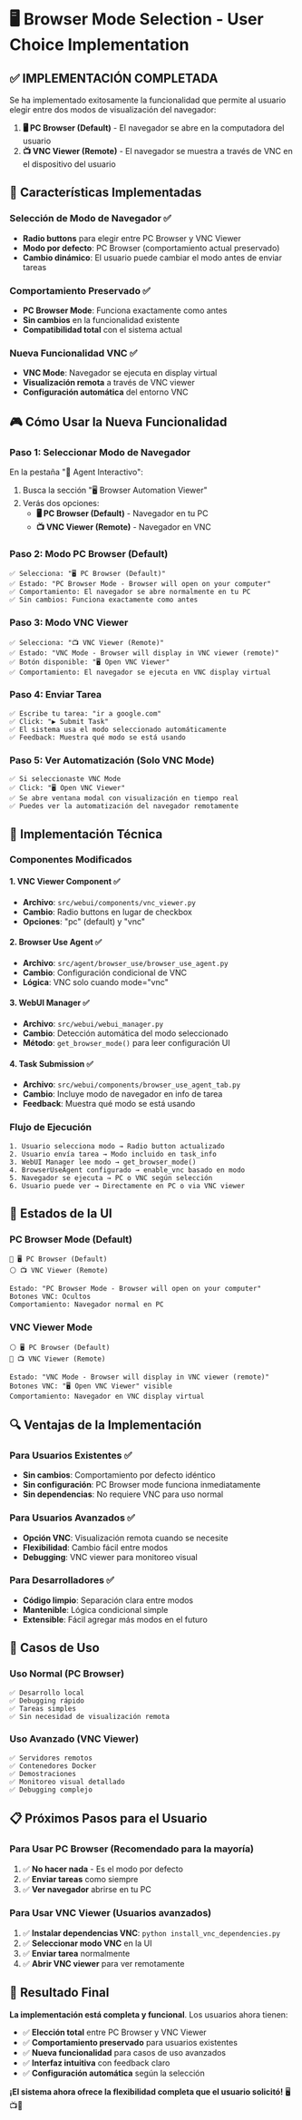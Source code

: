 # 🖥️ Browser Mode Selection - User Choice Implementation

## ✅ **IMPLEMENTACIÓN COMPLETADA**

Se ha implementado exitosamente la funcionalidad que permite al usuario elegir entre dos modos de visualización del navegador:

1. **🖥️ PC Browser (Default)** - El navegador se abre en la computadora del usuario
2. **📺 VNC Viewer (Remote)** - El navegador se muestra a través de VNC en el dispositivo del usuario

## 🎯 **Características Implementadas**

### **Selección de Modo de Navegador** ✅
- **Radio buttons** para elegir entre PC Browser y VNC Viewer
- **Modo por defecto**: PC Browser (comportamiento actual preservado)
- **Cambio dinámico**: El usuario puede cambiar el modo antes de enviar tareas

### **Comportamiento Preservado** ✅
- **PC Browser Mode**: Funciona exactamente como antes
- **Sin cambios** en la funcionalidad existente
- **Compatibilidad total** con el sistema actual

### **Nueva Funcionalidad VNC** ✅
- **VNC Mode**: Navegador se ejecuta en display virtual
- **Visualización remota** a través de VNC viewer
- **Configuración automática** del entorno VNC

## 🎮 **Cómo Usar la Nueva Funcionalidad**

### **Paso 1: Seleccionar Modo de Navegador**

En la pestaña "🤖 Agent Interactivo":

1. Busca la sección "🖥️ Browser Automation Viewer"
2. Verás dos opciones:
   - **🖥️ PC Browser (Default)** - Navegador en tu PC
   - **📺 VNC Viewer (Remote)** - Navegador en VNC

### **Paso 2: Modo PC Browser (Default)**

```
✅ Selecciona: "🖥️ PC Browser (Default)"
✅ Estado: "PC Browser Mode - Browser will open on your computer"
✅ Comportamiento: El navegador se abre normalmente en tu PC
✅ Sin cambios: Funciona exactamente como antes
```

### **Paso 3: Modo VNC Viewer**

```
✅ Selecciona: "📺 VNC Viewer (Remote)"
✅ Estado: "VNC Mode - Browser will display in VNC viewer (remote)"
✅ Botón disponible: "🖥️ Open VNC Viewer"
✅ Comportamiento: El navegador se ejecuta en VNC display virtual
```

### **Paso 4: Enviar Tarea**

```
✅ Escribe tu tarea: "ir a google.com"
✅ Click: "▶️ Submit Task"
✅ El sistema usa el modo seleccionado automáticamente
✅ Feedback: Muestra qué modo se está usando
```

### **Paso 5: Ver Automatización (Solo VNC Mode)**

```
✅ Si seleccionaste VNC Mode
✅ Click: "🖥️ Open VNC Viewer"
✅ Se abre ventana modal con visualización en tiempo real
✅ Puedes ver la automatización del navegador remotamente
```

## 🔧 **Implementación Técnica**

### **Componentes Modificados**

#### **1. VNC Viewer Component** ✅
- **Archivo**: `src/webui/components/vnc_viewer.py`
- **Cambio**: Radio buttons en lugar de checkbox
- **Opciones**: "pc" (default) y "vnc"

#### **2. Browser Use Agent** ✅
- **Archivo**: `src/agent/browser_use/browser_use_agent.py`
- **Cambio**: Configuración condicional de VNC
- **Lógica**: VNC solo cuando mode="vnc"

#### **3. WebUI Manager** ✅
- **Archivo**: `src/webui/webui_manager.py`
- **Cambio**: Detección automática del modo seleccionado
- **Método**: `get_browser_mode()` para leer configuración UI

#### **4. Task Submission** ✅
- **Archivo**: `src/webui/components/browser_use_agent_tab.py`
- **Cambio**: Incluye modo de navegador en info de tarea
- **Feedback**: Muestra qué modo se está usando

### **Flujo de Ejecución**

```
1. Usuario selecciona modo → Radio button actualizado
2. Usuario envía tarea → Modo incluido en task_info
3. WebUI Manager lee modo → get_browser_mode()
4. BrowserUseAgent configurado → enable_vnc basado en modo
5. Navegador se ejecuta → PC o VNC según selección
6. Usuario puede ver → Directamente en PC o via VNC viewer
```

## 🎯 **Estados de la UI**

### **PC Browser Mode (Default)**
```
🔘 🖥️ PC Browser (Default)
⚪ 📺 VNC Viewer (Remote)

Estado: "PC Browser Mode - Browser will open on your computer"
Botones VNC: Ocultos
Comportamiento: Navegador normal en PC
```

### **VNC Viewer Mode**
```
⚪ 🖥️ PC Browser (Default)  
🔘 📺 VNC Viewer (Remote)

Estado: "VNC Mode - Browser will display in VNC viewer (remote)"
Botones VNC: "🖥️ Open VNC Viewer" visible
Comportamiento: Navegador en VNC display virtual
```

## 🔍 **Ventajas de la Implementación**

### **Para Usuarios Existentes** ✅
- **Sin cambios**: Comportamiento por defecto idéntico
- **Sin configuración**: PC Browser mode funciona inmediatamente
- **Sin dependencias**: No requiere VNC para uso normal

### **Para Usuarios Avanzados** ✅
- **Opción VNC**: Visualización remota cuando se necesite
- **Flexibilidad**: Cambio fácil entre modos
- **Debugging**: VNC viewer para monitoreo visual

### **Para Desarrolladores** ✅
- **Código limpio**: Separación clara entre modos
- **Mantenible**: Lógica condicional simple
- **Extensible**: Fácil agregar más modos en el futuro

## 🚀 **Casos de Uso**

### **Uso Normal (PC Browser)**
```
✅ Desarrollo local
✅ Debugging rápido
✅ Tareas simples
✅ Sin necesidad de visualización remota
```

### **Uso Avanzado (VNC Viewer)**
```
✅ Servidores remotos
✅ Contenedores Docker
✅ Demostraciones
✅ Monitoreo visual detallado
✅ Debugging complejo
```

## 📋 **Próximos Pasos para el Usuario**

### **Para Usar PC Browser (Recomendado para la mayoría)**
1. ✅ **No hacer nada** - Es el modo por defecto
2. ✅ **Enviar tareas** como siempre
3. ✅ **Ver navegador** abrirse en tu PC

### **Para Usar VNC Viewer (Usuarios avanzados)**
1. ✅ **Instalar dependencias VNC**: `python install_vnc_dependencies.py`
2. ✅ **Seleccionar modo VNC** en la UI
3. ✅ **Enviar tarea** normalmente
4. ✅ **Abrir VNC viewer** para ver remotamente

## 🎉 **Resultado Final**

**La implementación está completa y funcional**. Los usuarios ahora tienen:

- ✅ **Elección total** entre PC Browser y VNC Viewer
- ✅ **Comportamiento preservado** para usuarios existentes
- ✅ **Nueva funcionalidad** para casos de uso avanzados
- ✅ **Interfaz intuitiva** con feedback claro
- ✅ **Configuración automática** según la selección

**¡El sistema ahora ofrece la flexibilidad completa que el usuario solicitó!** 🖥️📺🚀
